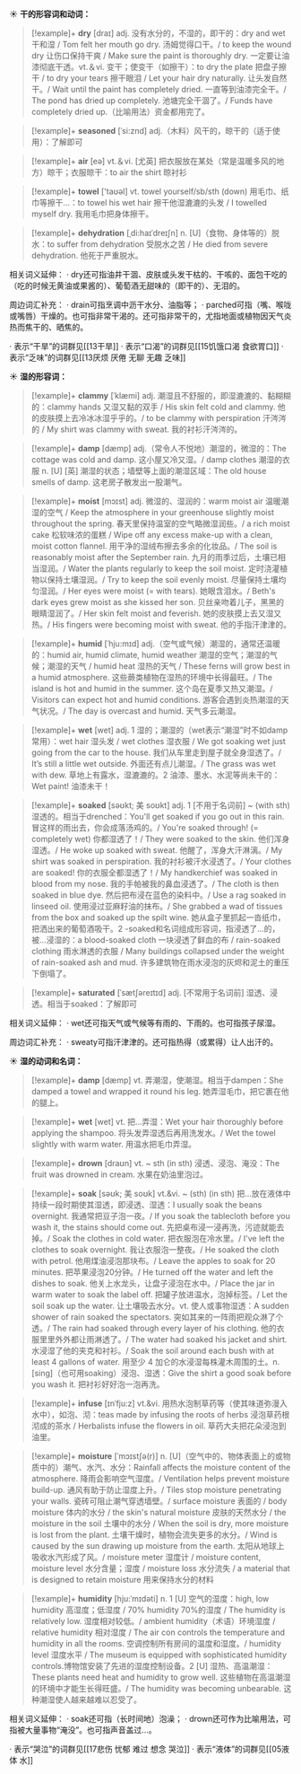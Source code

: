 ☀ <span class="category">**干的形容词和动词：**</span>
>[!example]+ <span class="vocabulary">**dry**</span> [draɪ] 
> <span class="definition">adj. 没有水分的，不湿的，即干的：</span>dry and wet 干和湿 / Tom felt her mouth go dry. 汤姆觉得口干。/ to keep the wound dry 让伤口保持干爽 / Make sure the paint is thoroughly dry. 一定要让油漆彻底干透。<span class="definition">vt.＆vi. 变干；使变干（如擦干）：</span>to dry the plate 把盘子擦干 / to dry your tears 擦干眼泪 / Let your hair dry naturally. 让头发自然干。/ Wait until the paint has completely dried. 一直等到油漆完全干。/ The pond has dried up completely. 池塘完全干涸了。/ Funds have completely dried up.（比喻用法）资金都用完了。
           
>[!example]+ <span class="vocabulary">**seasoned**</span> [ˈsi:znd]
> <span class="definition">adj.（木料）风干的，晾干的（适于使用）：</span>了解即可

>[!example]+ <span class="vocabulary">**air**</span> [eə] 
> <span class="definition">vt.＆vi. [尤英] 把衣服放在某处（常是温暖多风的地方）晾干；衣服晾干：</span>to air the shirt 晾衬衫

>[!example]+ <span class="vocabulary">**towel**</span> ['taʊəl] 
> <span class="definition">vt. towel yourself/sb/sth (down) 用毛巾、纸巾等擦干…：</span>to towel his wet hair 擦干他湿漉漉的头发 / I towelled myself dry. 我用毛巾把身体擦干。
                     
>[!example]+ <span class="vocabulary">**dehydration**</span> [ˌdi:haɪˈdreɪʃn]
> <span class="definition">n. [U]（食物、身体等的）脱水：</span>to suffer from dehydration 受脱水之苦 / He died from severe dehydration. 他死于严重脱水。

相关词义延伸：
· dry还可指油井干涸、皮肤或头发干枯的、干咳的、面包干吃的（吃的时候无黄油或果酱的）、葡萄酒无甜味的（即干的）、无泪的。

周边词汇补充：
· drain可指烹调中沥干水分、油脂等；
· parched可指（嘴、喉咙或嘴唇）干燥的。也可指非常干渴的。还可指非常干的，尤指地面或植物因天气炎热而焦干的、晒焦的。

· 表示“干旱”的词群见[[13干旱]]
· 表示“口渴”的词群见[[15饥饿口渴 食欲胃口]]
· 表示“乏味”的词群见[[13厌烦 厌倦 无聊 无趣 乏味]]

☀ <span class="category">**湿的形容词：**</span>
>[!example]+ <span class="vocabulary">**clammy**</span> [ˈklæmi]
> <span class="definition">adj. 潮湿且不舒服的，即湿漉漉的、黏糊糊的：</span>clammy hands 又湿又黏的双手 / His skin felt cold and clammy. 他的皮肤摸上去冷冰冰湿乎乎的。/ to be clammy with perspiration 汗涔涔的 / My shirt was clammy with sweat. 我的衬衫汗涔涔的。

>[!example]+ <span class="vocabulary">**damp**</span> [dæmp] 
> <span class="definition">adj.（常令人不悦地）潮湿的，微湿的：</span>The cottage was cold and damp. 这小屋又冷又湿。/ damp clothes 潮湿的衣服 <span class="definition">n. [U] [英] 潮湿的状态；墙壁等上面的潮湿区域：</span>The old house smells of damp. 这老房子散发出一股潮气。
                      
>[!example]+ <span class="vocabulary">**moist**</span> [mɔɪst]
> <span class="definition">adj. 微湿的、湿润的：</span>warm moist air 温暖潮湿的空气 / Keep the atmosphere in your greenhouse slightly moist throughout the spring. 春天里保持温室的空气略微湿润些。/ a rich moist cake 松软味浓的蛋糕 / Wipe off any excess make-up with a clean, moist cotton flannel. 用干净的湿绒布擦去多余的化妆品。/ The soil is reasonably moist after the September rain. 九月的雨季过后，土壤已相当湿润。/ Water the plants regularly to keep the soil moist. 定时浇灌植物以保持土壤湿润。/ Try to keep the soil evenly moist. 尽量保持土壤均匀湿润。/ Her eyes were moist (= with tears). 她眼含泪水。/ Beth's dark eyes grew moist as she kissed her son. 贝丝亲吻着儿子，黑黑的眼睛湿润了。/ Her skin felt moist and feverish. 她的皮肤摸上去又湿又热。/ His fingers were becoming moist with sweat. 他的手指汗津津的。

>[!example]+ <span class="vocabulary">**humid**</span> [ˈhju:mɪd]
> <span class="definition">adj.（空气或气候）潮湿的，通常还温暖的：</span>humid air, humid climate, humid weather 潮湿的空气；潮湿的气候；潮湿的天气 / humid heat 湿热的天气 / These ferns will grow best in a humid atmosphere. 这些蕨类植物在湿热的环境中长得最旺。/ The island is hot and humid in the summer. 这个岛在夏季又热又潮湿。/ Visitors can expect hot and humid conditions. 游客会遇到炎热潮湿的天气状况。/ The day is overcast and humid. 天气多云潮湿。

>[!example]+ <span class="vocabulary">**wet**</span> [wet] 
> <span class="definition">adj. 1 湿的；潮湿的（wet表示“潮湿”时不如damp常用）：</span>wet hair 湿头发 / wet clothes 湿衣服 / We got soaking wet just going from the car to the house. 我们从车里走到屋子就全身湿透了。/ It’s still a little wet outside. 外面还有点儿潮湿。/ The grass was wet with dew. 草地上有露水，湿漉漉的。<span class="definition">2 油漆、墨水、水泥等尚未干的：</span>Wet paint! 油漆未干！
           
>[!example]+ <span class="vocabulary">**soaked**</span> [səʊkt; 美 soʊkt]
> <span class="definition">adj. 1 [不用于名词前] ~ (with sth) 湿透的。相当于drenched：</span>You'll get soaked if you go out in this rain. 冒这样的雨出去，你会成落汤鸡的。/ You're soaked through! (= completely wet) 你都湿透了！/ They were soaked to the skin. 他们浑身湿透。/ He woke up soaked with sweat. 他醒了，浑身大汗淋漓。/ My shirt was soaked in perspiration. 我的衬衫被汗水浸透了。/ Your clothes are soaked! 你的衣服全都湿透了！/ My handkerchief was soaked in blood from my nose. 我的手帕被我的鼻血浸透了。/ The cloth is then soaked in blue dye. 然后把布浸在蓝色的染料中。/ Use a rag soaked in linseed oil. 使用浸过亚麻籽油的抹布。/ She grabbed a wad of tissues from the box and soaked up the spilt wine. 她从盒子里抓起一沓纸巾，把洒出来的葡萄酒吸干。<span class="definition">2 -soaked和名词组成形容词，指浸透了…的，被…浸湿的：</span>a blood-soaked cloth 一块浸透了鲜血的布 / rain-soaked clothing 雨水淋透的衣服 / Many buildings collapsed under the weight of rain-soaked ash and mud. 许多建筑物在雨水浸泡的灰烬和泥土的重压下倒塌了。
           
>[!example]+ <span class="vocabulary">**saturated**</span> [ˈsætʃəreɪtɪd]
> <span class="definition">adj. [不常用于名词前] 湿透、浸透。相当于soaked：</span>了解即可

相关词义延伸：
· wet还可指天气或气候等有雨的、下雨的。也可指孩子尿湿。

周边词汇补充：
· sweaty可指汗津津的。还可指热得（或累得）让人出汗的。

☀ <span class="category">**湿的动词和名词：**</span>
>[!example]+ <span class="vocabulary">**damp**</span> [dæmp] 
> <span class="definition">vt. 弄潮湿，使潮湿。相当于dampen：</span>She damped a towel and wrapped it round his leg. 她弄湿毛巾，把它裹在他的腿上。

>[!example]+ <span class="vocabulary">**wet**</span> [wet] 
> <span class="definition">vt. 把…弄湿：</span>Wet your hair thoroughly before applying the shampoo. 将头发弄湿透后再用洗发水。/ Wet the towel slightly with warm water. 用温水把毛巾弄湿。
            
>[!example]+ <span class="vocabulary">**drown**</span> [draʊn]
> <span class="definition">vt. ~ sth (in sth) 浸透、浸泡、淹没：</span>The fruit was drowned in cream. 水果在奶油里泡过。          

>[!example]+ <span class="vocabulary">**soak**</span> [səʊk; 美 soʊk]
> <span class="definition">vt.&vi. ~ (sth) (in sth) 把…放在液体中持续一段时期使其湿透，即浸透、湿透：</span>I usually soak the beans overnight. 我通常把豆子泡一夜。/ If you soak the tablecloth before you wash it, the stains should come out. 先把桌布浸一浸再洗，污迹就能去掉。/ Soak the clothes in cold water. 把衣服泡在冷水里。/ I've left the clothes to soak overnight. 我让衣服泡一整夜。/ He soaked the cloth with petrol. 他用煤油浸泡那块布。/ Leave the apples to soak for 20 minutes. 把苹果浸泡20分钟。/ He turned off the water and left the dishes to soak. 他关上水龙头，让盘子浸泡在水中。/ Place the jar in warm water to soak the label off. 把罐子放进温水，泡掉标签。/ Let the soil soak up the water. 让土壤吸去水分。<span class="definition">vt. 使人或事物湿透：</span>A sudden shower of rain soaked the spectators. 突如其来的一阵雨把观众淋了个透。/ The rain had soaked through every layer of his clothing. 他的衣服里里外外都让雨淋透了。/ The water had soaked his jacket and shirt. 水浸湿了他的夹克和衬衫。/ Soak the soil around each bush with at least 4 gallons of water. 用至少 4 加仑的水浸湿每株灌木周围的土。<span class="definition">n. [sing]（也可用soaking）浸泡、湿透：</span>Give the shirt a good soak before you wash it. 把衬衫好好泡一泡再洗。           
           
>[!example]+ <span class="vocabulary">**infuse**</span> [ɪnˈfju:z]
> <span class="definition">vt.&vi. 用热水泡制草药等（使其味道弥漫入水中），如泡、沏：</span>teas made by infusing the roots of herbs 浸泡草药根沏成的茶水 / Herbalists infuse the flowers in oil. 草药大夫把花朵浸泡到油里。

>[!example]+ <span class="vocabulary">**moisture**</span> [ˈmɔɪstʃə(r)]
> <span class="definition">n. [U]（空气中的、物体表面上的或物质中的）潮气、水汽、水分：</span>Rainfall affects the moisture content of the atmosphere. 降雨会影响空气湿度。/ Ventilation helps prevent moisture build-up. 通风有助于防止湿度上升。/ Tiles stop moisture penetrating your walls. 瓷砖可阻止潮气穿透墙壁。/ surface moisture 表面的 / body moisture 体内的水分 / the skin's natural moisture 皮肤的天然水分 / the moisture in the soil 土壤中的水分 / When the soil is dry, more moisture is lost from the plant. 土壤干燥时，植物会流失更多的水分。/ Wind is caused by the sun drawing up moisture from the earth. 太阳从地球上吸收水汽形成了风。/ moisture meter 湿度计 / moisture content, moisture level 水分含量；湿度 / moisture loss 水分流失 / a material that is designed to retain moisture 用来保持水分的材料
           
>[!example]+ <span class="vocabulary">**humidity**</span> [hju:ˈmɪdəti]
> <span class="definition">n. 1 [U] 空气的湿度：</span>high, low humidity 高湿度；低湿度 / 70% humidity 70%的湿度 / The humidity is relatively low. 湿度相对较低。/ ambient humidity（术语）环境湿度 / relative humidity 相对湿度 / The air con controls the temperature and humidity in all the rooms. 空调控制所有房间的温度和湿度。/ humidity level 湿度水平 / The museum is equipped with sophisticated humidity controls.博物馆安装了先进的湿度控制设备。<span class="definition">2 [U] 湿热、高温潮湿：</span>These plants need heat and humidity to grow well. 这些植物在高温潮湿的环境中才能生长得旺盛。/ The humidity was becoming unbearable. 这种潮湿使人越来越难以忍受了。

相关词义延伸：
· soak还可指（长时间地）泡澡；
· drown还可作为比喻用法，可指被大量事物“淹没”。也可指声音盖过…。

· 表示“哭泣”的词群见[[17悲伤 忧郁 难过 想念 哭泣]]
· 表示“液体”的词群见[[05液体 水]]
